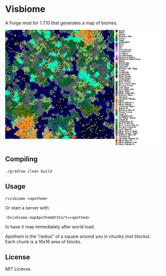 # Visbiome

A Forge mod for 1.7.10 that generates a map of biomes.

![Sample](readme/sample.png)

## Compiling

    ./gradlew clean build

## Usage

    /visbiome <apothem>

Or start a server with:

	-Dvisbiome.mapApothemAtStart=<apothem>

to have it map immediately after world load.
    
Apothem is the "radius" of a square around you in chunks (not blocks). Each chunk is a 16x16 area of blocks.

## License

MIT License.
